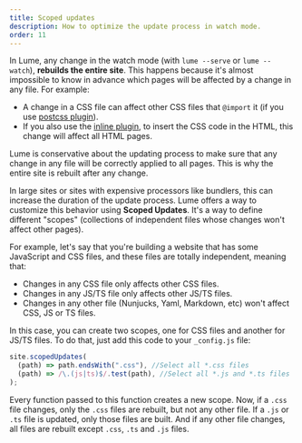 ```yaml
---
title: Scoped updates
description: How to optimize the update process in watch mode.
order: 11
---
```


In Lume, any change in the watch mode (with `lume --serve` or `lume --watch`),
**rebuilds the entire site**. This happens because it's almost impossible to
know in advance which pages will be affected by a change in any file. For
example:

- A change in a CSS file can affect other CSS files that `@import` it (if you
  use [postcss plugin](../../plugins/postcss.md)).
- If you also use the [inline plugin](../../plugins/inline.md), to insert the
  CSS code in the HTML, this change will affect all HTML pages.

Lume is conservative about the updating process to make sure that any change in
any file will be correctly applied to all pages. This is why the entire site is
rebuilt after any change.

In large sites or sites with expensive processors like bundlers, this can
increase the duration of the update process. Lume offers a way to customize this
behavior using **Scoped Updates**. It's a way to define different "scopes"
(collections of independent files whose changes won't affect other pages).

For example, let's say that you're building a website that has some JavaScript
and CSS files, and these files are totally independent, meaning that:

- Changes in any CSS file only affects other CSS files.
- Changes in any JS/TS file only affects other JS/TS files.
- Changes in any other file (Nunjucks, Yaml, Markdown, etc) won't affect CSS, JS
  or TS files.

In this case, you can create two scopes, one for CSS files and another for JS/TS
files. To do that, just add this code to your `_config.js` file:

```js
site.scopedUpdates(
  (path) => path.endsWith(".css"), //Select all *.css files
  (path) => /\.(js|ts)$/.test(path), //Select all *.js and *.ts files
);
```

Every function passed to this function creates a new scope. Now, if a `.css`
file changes, only the `.css` files are rebuilt, but not any other file. If a
`.js` or `.ts` file is updated, only those files are built. And if any other
file changes, all files are rebuilt except `.css`, `.ts` and `.js` files.
